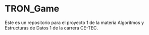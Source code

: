 # TRON_Game
Este es un repositorio para el proyecto 1 de la materia Algoritmos y Estructuras de Datos 1 de la carrera CE-TEC.
